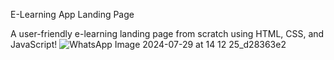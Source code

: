 E-Learning App 
Landing Page

A user-friendly e-learning landing page from scratch using HTML, CSS, and JavaScript!
![WhatsApp Image 2024-07-29 at 14 12 25_d28363e2](https://github.com/user-attachments/assets/3c78ce7e-1fc4-4340-9536-81c59ebe4e40)
